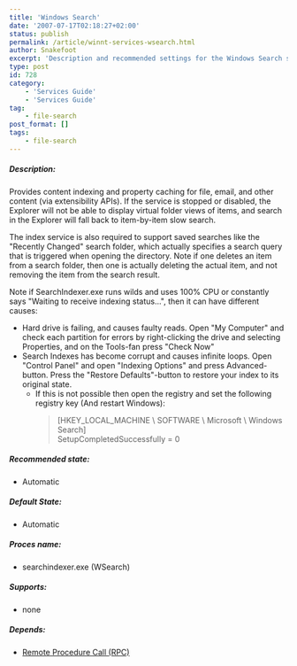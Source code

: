 ```yaml
---
title: 'Windows Search'
date: '2007-07-17T02:18:27+02:00'
status: publish
permalink: /article/winnt-services-wsearch.html
author: Snakefoot
excerpt: 'Description and recommended settings for the Windows Search service.'
type: post
id: 728
category:
    - 'Services Guide'
    - 'Services Guide'
tag:
    - file-search
post_format: []
tags:
    - file-search
---
```

##### Description:

 Provides content indexing and property caching for file, email, and other content (via extensibility APIs). If the service is stopped or disabled, the Explorer will not be able to display virtual folder views of items, and search in the Explorer will fall back to item-by-item slow search.  
  
 The index service is also required to support saved searches like the "Recently Changed" search folder, which actually specifies a search query that is triggered when opening the directory. Note if one deletes an item from a search folder, then one is actually deleting the actual item, and not removing the item from the search result.  
  
 Note if SearchIndexer.exe runs wilds and uses 100% CPU or constantly says "Waiting to receive indexing status...", then it can have different causes:
- Hard drive is failing, and causes faulty reads. Open "My Computer" and check each partition for errors by right-clicking the drive and selecting Properties, and on the Tools-fan press "Check Now"
- Search Indexes has become corrupt and causes infinite loops. Open "Control Panel" and open "Indexing Options" and press Advanced-button. Press the "Restore Defaults"-button to restore your index to its original state. 
  - If this is not possible then open the registry and set the following registry key (And restart Windows):
    > \[HKEY\_LOCAL\_MACHINE \\ SOFTWARE \\ Microsoft \\ Windows Search\]  
    >  SetupCompletedSuccessfully = 0

##### Recommended state:

- Automatic

##### Default State:

- Automatic

##### Proces name:

- searchindexer.exe (WSearch)

##### Supports:

- none

##### Depends:

- [Remote Procedure Call (RPC)](/article/winnt-services-rpcss.html)